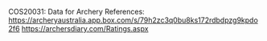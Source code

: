 COS20031: Data for Archery
References: 
https://archeryaustralia.app.box.com/s/79h2zc3q0bu8ks172rdbdpzg9kpdo2f6
https://archersdiary.com/Ratings.aspx
